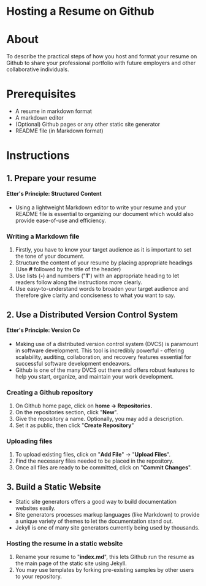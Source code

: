 # Hosting a Resume on Github
# About
To describe the practical steps of how you host and format your resume on Github to share your professional portfolio with future employers and other collaborative individuals.

# Prerequisites
- A resume in markdown format
- A markdown editor
- (Optional) Github pages or any other static site generator
- README file (in Markdown format)

# Instructions
## 1. Prepare your resume
#### Etter's Principle: Structured Content
- Using a lightweight Markdown editor to write your resume and your README file is essential to organizing our document which would also provide ease-of-use and efficiency.

### Writing a Markdown file
1. Firstly, you have to know your target audience as it is important to set the tone of your document.
2. Structure the content of your resume by placing appropriate headings (Use **#** followed by the title of the header)
3.  Use lists (**-**) and numbers ("**1**") with an appropriate heading to let readers follow along the instructions more clearly.
4. Use easy-to-understand words to broaden your target audience and therefore give clarity and conciseness to what you want to say.
## 2. Use a Distributed Version Control System
#### Etter's Principle: Version Co
-   Making use of a distributed version control system (DVCS) is paramount in software development. This tool is incredibly powerful - offering scalability, auditing, collaboration, and recovery features essential for successful software development endeavors.
- Github is one of the many DVCS out there and offers robust features to help you start, organize, and maintain your work development.
### Creating a Github repository
1. On Github home page, click on **home -> Repositories.**
2. On the repositories section, click "**New**".
3. Give the repository a name. Optionally, you may add a description.
4. Set it as public, then click "**Create Repository**"
### Uploading files
1. To upload existing files, click on "**Add File**" -> "**Upload Files**".
2. Find the necessary files needed to be placed in the repository.
3. Once all files are ready to be committed, click on "**Commit Changes**".

## 3. Build a Static Website
- Static site generators offers a good way to build documentation websites easily.
- Site generators processes markup languages (like Markdown) to provide a unique variety of themes to let the documentation stand out.
- Jekyll is one of many site generators currently being used by thousands.
 
 ### Hosting the resume in a static website
1. Rename your resume to "**index.md**", this lets Github run the resume as the main page of the static site using Jekyll.
2. You may use templates by forking pre-existing samples by other users to your repository.




<!--stackedit_data:
eyJoaXN0b3J5IjpbNDk1MTc4NTcxLDEwMDY0MzE4MjMsMjEzOD
k0NjI3NSwtNDEzNzMwODM3LDE2NzcxOTE4MjQsMjA2NDkzNjY1
Myw5NjI0Mjc1MDQsMzUxMzI0MTgxLDEyMTc1Mjg2MDksMTA3OT
IyMzA5LC02NDI0MjAwOTcsMTY2MjMyMTk0NCwtMzI5MzQ1NTY5
LC0xMTY5MDIzODAxLDE1Mzc3MzE5MzksMTgyMDY2MzYyNiwtMj
A4ODc0NjYxMl19
-->